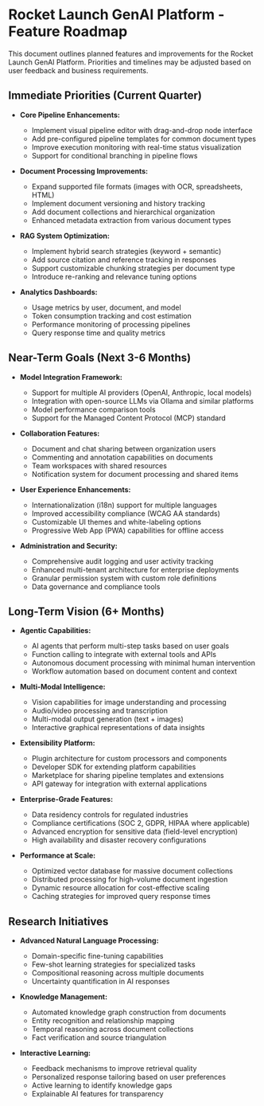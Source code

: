 # Rocket Launch GenAI Platform - Feature Roadmap

This document outlines planned features and improvements for the Rocket Launch GenAI Platform. Priorities and timelines may be adjusted based on user feedback and business requirements.

## Immediate Priorities (Current Quarter)

* **Core Pipeline Enhancements:**
  * Implement visual pipeline editor with drag-and-drop node interface
  * Add pre-configured pipeline templates for common document types
  * Improve execution monitoring with real-time status visualization
  * Support for conditional branching in pipeline flows

* **Document Processing Improvements:**
  * Expand supported file formats (images with OCR, spreadsheets, HTML)
  * Implement document versioning and history tracking
  * Add document collections and hierarchical organization
  * Enhanced metadata extraction from various document types

* **RAG System Optimization:**
  * Implement hybrid search strategies (keyword + semantic)
  * Add source citation and reference tracking in responses
  * Support customizable chunking strategies per document type
  * Introduce re-ranking and relevance tuning options

* **Analytics Dashboards:**
  * Usage metrics by user, document, and model
  * Token consumption tracking and cost estimation
  * Performance monitoring of processing pipelines
  * Query response time and quality metrics

## Near-Term Goals (Next 3-6 Months)

* **Model Integration Framework:**
  * Support for multiple AI providers (OpenAI, Anthropic, local models)
  * Integration with open-source LLMs via Ollama and similar platforms
  * Model performance comparison tools
  * Support for the Managed Content Protocol (MCP) standard

* **Collaboration Features:**
  * Document and chat sharing between organization users
  * Commenting and annotation capabilities on documents
  * Team workspaces with shared resources
  * Notification system for document processing and shared items

* **User Experience Enhancements:**
  * Internationalization (i18n) support for multiple languages
  * Improved accessibility compliance (WCAG AA standards)
  * Customizable UI themes and white-labeling options
  * Progressive Web App (PWA) capabilities for offline access

* **Administration and Security:**
  * Comprehensive audit logging and user activity tracking
  * Enhanced multi-tenant architecture for enterprise deployments
  * Granular permission system with custom role definitions
  * Data governance and compliance tools

## Long-Term Vision (6+ Months)

* **Agentic Capabilities:**
  * AI agents that perform multi-step tasks based on user goals
  * Function calling to integrate with external tools and APIs
  * Autonomous document processing with minimal human intervention
  * Workflow automation based on document content and context

* **Multi-Modal Intelligence:**
  * Vision capabilities for image understanding and processing
  * Audio/video processing and transcription
  * Multi-modal output generation (text + images)
  * Interactive graphical representations of data insights

* **Extensibility Platform:**
  * Plugin architecture for custom processors and components
  * Developer SDK for extending platform capabilities
  * Marketplace for sharing pipeline templates and extensions
  * API gateway for integration with external applications

* **Enterprise-Grade Features:**
  * Data residency controls for regulated industries
  * Compliance certifications (SOC 2, GDPR, HIPAA where applicable)
  * Advanced encryption for sensitive data (field-level encryption)
  * High availability and disaster recovery configurations

* **Performance at Scale:**
  * Optimized vector database for massive document collections
  * Distributed processing for high-volume document ingestion
  * Dynamic resource allocation for cost-effective scaling
  * Caching strategies for improved query response times

## Research Initiatives

* **Advanced Natural Language Processing:**
  * Domain-specific fine-tuning capabilities
  * Few-shot learning strategies for specialized tasks
  * Compositional reasoning across multiple documents
  * Uncertainty quantification in AI responses

* **Knowledge Management:**
  * Automated knowledge graph construction from documents
  * Entity recognition and relationship mapping
  * Temporal reasoning across document collections
  * Fact verification and source triangulation

* **Interactive Learning:**
  * Feedback mechanisms to improve retrieval quality
  * Personalized response tailoring based on user preferences
  * Active learning to identify knowledge gaps
  * Explainable AI features for transparency 